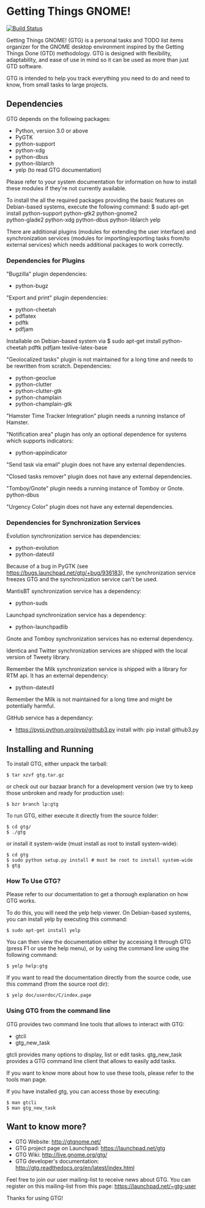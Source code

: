 # Getting Things GNOME!

[![Build Status](https://travis-ci.org/getting-things-gnome/gtg.svg?branch=master)](https://travis-ci.org/getting-things-gnome/gtg)

Getting Things GNOME! (GTG) is a personal tasks and TODO list items organizer
for the GNOME desktop environment inspired by the Getting Things Done (GTD)
methodology. GTG is designed with flexibility, adaptability, and ease of use
in mind so it can be used as more than just GTD software.

GTG is intended to help you track everything you need to do and need to know,
from small tasks to large projects.

## Dependencies

GTG depends on the following packages:

 * Python, version 3.0 or above
 * PyGTK
 * python-support
 * python-xdg
 * python-dbus
 * python-liblarch 
 * yelp (to read GTG documentation)

Please refer to your system documentation for information on how to install
these modules if they're not currently available.

To install the all the required packages providing the basic features on
Debian-based systems, execute the following command:
    $ sudo apt-get install python-support python-gtk2 python-gnome2 \
         python-glade2 python-xdg python-dbus python-liblarch yelp

There are additional plugins (modules for extending the user interface) and
synchronization services (modules for importing/exporting tasks from/to
external services) which needs additional packages to work correctly.

### Dependencies for Plugins

"Bugzilla" plugin dependencies:
  * python-bugz

"Export and print" plugin dependencies:
  * python-cheetah
  * pdflatex
  * pdftk
  * pdfjam

Installable on Debian-based system via
    $ sudo apt-get install python-cheetah pdftk pdfjam texlive-latex-base

"Geolocalized tasks" plugin is not maintained for a long time and needs to be
rewritten from scratch. Dependencies:
  * python-geoclue
  * python-clutter
  * python-clutter-gtk
  * python-champlain
  * python-champlain-gtk

"Hamster Time Tracker Integration" plugin needs a running instance of Hamster.

"Notification area" plugin has only an optional dependence for systems
which supports indicators:
  * python-appindicator

"Send task via email" plugin does not have any external dependencies.

"Closed tasks remover" plugin does not have any external dependencies.

"Tomboy/Gnote" plugin needs a running instance of Tomboy or Gnote.
python-dbus

"Urgency Color" plugin does not have any external dependencies.

### Dependencies for Synchronization Services

Evolution synchronization service has dependencies:
  * python-evolution
  * python-dateutil

Because of a bug in PyGTK (see https://bugs.launchpad.net/gtg/+bug/936183),
the synchronization service freezes GTG and the synchronization service can't be used.

MantisBT synchronization service has a dependency:
  * python-suds

Launchpad synchronization service has a dependency:
  * python-launchpadlib

Gnote and Tomboy synchronization services has no external dependency.

Identica and Twitter synchronization services are shipped with the local
version of Tweety library.

Remember the Milk synchronization service is shipped with a library for RTM api. It has an external dependency:
  * python-dateutil

Remember the Milk is not maintained for a long time and might be potentially harmful.

GitHub service has a dependancy:
  * https://pypi.python.org/pypi/github3.py
  install with: pip install github3.py

## Installing and Running

To install GTG, either unpack the tarball:

    $ tar xzvf gtg.tar.gz

or check out our bazaar branch for a development version (we try to keep those
unbroken and ready for production use):

    $ bzr branch lp:gtg

To run GTG, either execute it directly from the source folder:

    $ cd gtg/
    $ ./gtg

or install it system-wide (must install as root to install system-wide):

    $ cd gtg
    $ sudo python setup.py install # must be root to install system-wide
    $ gtg

### How To Use GTG?

Please refer to our documentation to get a thorough explanation on how GTG
works.

To do this, you will need the yelp help viewer. On Debian-based systems, you
can install yelp by executing this command:

    $ sudo apt-get install yelp

You can then view the documentation either by accessing it through GTG (press
F1 or use the help menu), or by using the command line using the following
command:

    $ yelp help:gtg

If you want to read the documentation directly from the source code, use
this command (from the source root dir):

    $ yelp doc/userdoc/C/index.page

### Using GTG from the command line

GTG provides two command line tools that allows to interact with GTG:

 * gtcli
 * gtg_new_task

gtcli provides many options to display, list or edit tasks. gtg_new_task
provides a GTG command line client that allows to easily add tasks.

If you want to know more about how to use these tools, please refer to the
tools man page.

If you have installed gtg, you can access those by executing:

    $ man gtcli
    $ man gtg_new_task

## Want to know more?

 * GTG Website: http://gtgnome.net/
 * GTG project page on Launchpad: https://launchpad.net/gtg
 * GTG Wiki: http://live.gnome.org/gtg/
 * GTG developer's documentation: http://gtg.readthedocs.org/en/latest/index.html

Feel free to join our user mailing-list to receive news about GTG. You can
register on this mailing-list from this page: https://launchpad.net/~gtg-user

Thanks for using GTG!
